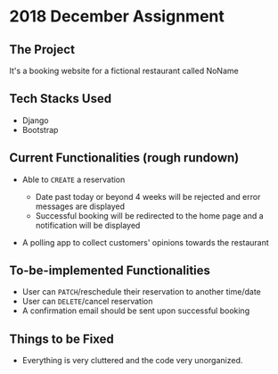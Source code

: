 # 2018 December Assignment

## The Project
It's a booking website for a fictional restaurant called NoName

## Tech Stacks Used
- Django
- Bootstrap

## Current Functionalities (rough rundown)
- Able to `CREATE` a reservation
  - Date past today or beyond 4 weeks will be rejected and error messages are displayed
  - Successful booking will be redirected to the home page and a notification will be displayed

- A polling app to collect customers' opinions towards the restaurant

## To-be-implemented Functionalities
- User can `PATCH`/reschedule their reservation to another time/date
- User can `DELETE`/cancel reservation
- A confirmation email should be sent upon successful booking

## Things to be Fixed
- Everything is very cluttered and the code very unorganized.